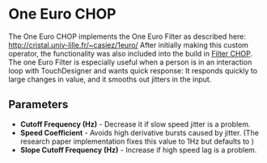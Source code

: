 # One Euro CHOP

The One Euro CHOP implements the One Euro Filter as described here: http://cristal.univ-lille.fr/~casiez/1euro/
After initially making this custom operator, the functionality was also included into the build in [Filter CHOP](https://docs.derivative.ca/Filter_CHOP).
The one Euro Filter is especially useful when a person is in an interaction loop with TouchDesigner and wants quick response: It responds quickly to large changes in value, and it smooths out jitters in the input.

## Parameters
* **Cutoff Frequency (Hz)** - Decrease it if slow speed jitter is a problem.
* **Speed Coefficient** - Avoids high derivative bursts caused by jitter. (The research paper implementation fixes this value to 1Hz but defaults to )
* **Slope Cutoff Frequency (Hz)** - Increase if high speed lag is a problem.
